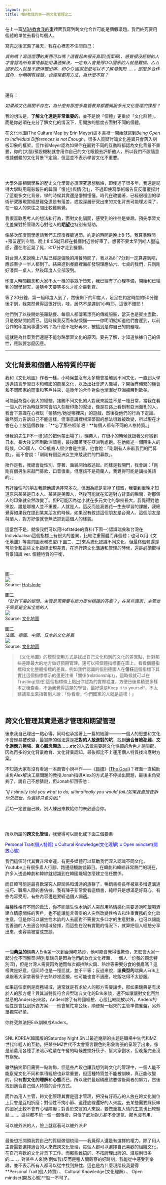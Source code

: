 ```yaml
---
layout: post
title: MBA教我的事——跨文化管理之二
---
```


在上一篇[MBA教會我的事](https://tzling.com/2023/01/01/mba-learnings-teamwork-and-no-assumptions/)裡面我寫到跨文化合作可能是個假議題，我們終究要用個體的單位去看待每個人。

寫完之後沉澱了幾天，我在心裡忍不住問自己：

*真的嗎？寫這麼**浮**的東西可以嗎？這看起來很天真耶(很菜耶)，感覺很沒經驗的人才會認為所有事情都能用溝通解決，一定有人會覺得○○國家的人就是難搞、△△國家的人就是不按牌理出牌、和◇◇國家怎麼可以不了解潛規則……，那麼多合作眉角，你明明有經驗，也經常都有方法，為什麼不寫？*

<br/>

還有：

*如果跨文化隔閡不存在，為什麼有那麼多高管教育都要開設多元文化管理的課程？*

我的想法是，**了解文化還是非常重要的**，並不是說「個體」更重於「文化群體」，而是你必須在充分了解文化的情況下，用開放的態度去面對不同的個體。

在[文化地圖](https://erinmeyer.com/books/the-culture-map/)(The Culture Map by Erin Meyer)這本書裡一開始就寫到*Being Open to Individual Differences is not Enough*，很多人質疑討論文化差異只會落入刻板印象的框架，但作者Meyer認為如果你在面對不同的互動時都認為文化背景不重要，你的(大腦)預設機制就會用你自己的文化眼鏡去評斷他人，所以我們不該隨意根據個體的文化背景下定論，但這並不表示學習文化不重要。

<br/>
<br/>

大學外語相關學系的歷史文化學習必須深究思想脈絡，即使過了很多年，我還是記得大學時用電影報告的韓國「恨(한)與情(정)」，不過即使寫學術報告反反覆覆探討了這麼多文化背景，學的時候其實還是懵懵懂懂。時代在改變著，已經很穩固的學術研究跟現實經歷難免還是有落差，或說深層研究出來的文化背景可能埋太深了，在一般人的來往之間比較難察覺。

我很喜歡思考人的想法和行為，面對文化隔閡，感受到的往往是樂趣。預先學習文化差異對於管理內心對他人的**期望**也特別有幫助。

像某次印度同學邀請我們去印度餐廳過節，約定的時間是晚上8:15。我算準時間+預留遲到空間，晚上8:05就已經在餐廳附近停好車了。想著不要太早到給人壓迫感，還在附近晃了晃，8:17分才走到餐廳。

對台灣人來說晚上八點已經是偏晚的用餐時間了，我以為8:17分到一定算遲到吧，應該至少一半人都到了。結果進到餐廳裡面卻發現理應佔六、七桌的我們，只剛剛好湊齊一桌人，然後印度人全部沒到。

印度人時間觀念和大家不太一樣的事眾所皆知，我已經有了心理準備，開始和已經到的同學聊天，邊猜今天要等多久才能全員到齊。


等了20分鐘，第一組印度人到了，然後剩下的印度人，足足在約定時間的50分鐘後才到，我突然覺得這很好玩，哇，居然不是遲到1小時耶，這很不錯耶！

他們到了以後開始張羅點餐、每個人都傳著漂亮的傳統服裝，當天也是賓主盡歡，只是晚點開始而已。這時候我反而有點懊惱———你明明就知道他們會遲到，以前合作的印度同事還少嗎？為什麼不吃好再來，被餓到是你自己的問題哩。


這就是為什麼我們還是不能忽略學習文化的原因，要先了解，才知道依據自己的個性，應該要怎麼因應。

---

## 文化背景和個體人格特質的平衡

我和《文化地圖》作者一樣，小時候並沒有太多機會接觸到不同文化，一直到大學透過語言學習日本和韓國的商業文化，以及出社會進入職場，才開始有頻繁的機會和不同國家的同事和客戶往來，這幾年的合作對象也漸漸從亞洲擴展到歐美。

可能因為從小到大的經驗，接觸不同文化的人對我來說並不是一種日常，當我在看一個人的行為時就常常會陷入刻板印象的泥淖，像是在路上看到有亞洲面孔的人，我會下意識在心裡玩「猜猜他/她從哪裡來」的遊戲，然後從他們的行為下定論。雖然努力告訴自己不能這樣，但潛意識裡根深蒂固的想法很難被改變，所以現在才會在心上放這個教條：「**忘了那些框架吧！**每個人都有不同的人格特質。」

但我的先生P不一樣(終於把他帶出場了)，瑞典人，在很小的時候就跟著父母搬到日本，長大後又回到歐洲讀書，最後跟著我在亞洲到處跑。在他敘述一個陌生人的時候，○○國人、○○族裔人很少會是主語，他會說：「剛剛有人來敲我們的門募款」，而不會說：「剛剛有個亞洲女生來敲我們的門募款」。

換作是我，我總會從性別、穿著、面貌開始敘述起。同樣是我開門，我會說：「剛剛有個男生來敲門募款，口音很重，但應該不是荷蘭人，我覺得可能是講拉美語的。」

有好幾個P的朋友我聽他講過非常多次，但因為總是拿掉了標籤，我要到很晚才知道原來某某是日本人、某某是美國人，然後可能就在知道對方背景的瞬間，對那個人的印象就全然改變了。但P可能因為從小就在多元文化的學校長大，我覺得對他來說，誰是哪裡人並不重要，人就是人。這反而是我要花一生去學習的課題，我總覺得如果我在提到某某朋友的時候，如果沒有敘述這個朋友是台灣人、這個朋友是荷蘭人，對方好像就會無法抓到這個人的樣貌。

這當然不是，就像我們可以用Hofstede的資料(下圖一)認識瑞典和台灣在Individualism這個指標上有很大的差異，比較注重團體而非個體；也可以用《文化地圖》等書的圖表和模型(下圖二、三)來系統化認識不同文化，但最終個體還是可能會和這些文化指標出現差異，在進行跨文化溝通和管理的時候，還是必須取得背景知識 ver. 個體特質的平衡，

<br/>

圖一<br/>
![](/assets/img/hofstede.PNG)<br/>
Source: [Hofstede](https://www.hofstede-insights.com/country-comparison/sweden,taiwan/)
<br/>

圖二<br/>
*「針對下屬的提問，主管是否需要有能力提供精確的答案？」在某些國家，主管並不需要是全知全能的人*<br/>
![](/assets/img/the_culture_map.jpg)<br/>
Source: [文化地圖](https://erinmeyer.com/books/the-culture-map/)
<br/>

圖二<br/>
*法國、德國、中國、日本的文化差異*<br/>
![](/assets/img/the_culture_map2.jpg)<br/>
Source: [文化地圖](https://erinmeyer.com/books/the-culture-map/)
<br/>

> 《文化地圖》的模型使用方式是找出自己文化和別的文化的差異點，針對那些差距最大的地方做好預期管理，還可以把個體指標畫在圖上，看看個體指標和文化整體指標的差異，例如我們認識的個別德國人在**信任**這個指標下其實比這個指標標示的還更注重「關係(relationship)」，這時候就可以在Trusting(信任)這個指標條上點出你認為的實際程度，方便日後累積更多樣本之後查看，不過我覺得這類的學習，最好還是Keep it to yourself，不太建議拿出來指著別人說：「你看看，你們國家的人就是這樣！」

<br/>

## 跨文化管理其實是選才管理和期望管理


後來我自己理出一點心得，同時也承接著上一篇的結論———一個人的思想和文化不會輕易被改變，最實際的做法還是**把對的人放進對的坑**，找到**適合冒險犯難、文化適應力極強、真心觀念開放……etc**的人去做需要跨文化協調的角色才是關鍵，因為再多的文化背景教育、文化背景認知，最後都比不上運用個人特質找出應對方案。


不知道大家有沒有看過一本商管小說神作——《[目標](https://www.books.com.tw/products/0010938955?sloc=main)》([The Goal](https://www.amazon.com/Goal-Process-Ongoing-Improvement-ebook/dp/B002LHRM2O))？裡面一直協助主角Alex解決工廠問題的教授Jonah指導Alex的方式是不停拋出問題，最後主角受夠了，說自己不想猜謎，但Jonah卻回答他：

*"If I simpily told you what to do, ultimatically you would fail.(如果我直接告訴你怎麼做，你最終只會失敗)"*


武功一定要自己練，別人練出來教給你的未必適合你。

<br/>
<br/>

所以所謂的**跨文化管理**，我覺得可以簡化成下面三個要素

<span style="color:blue">
Personal Trait(個人特質) x Cultural Knowledge(文化理解) x Open mindset(開放心態)
</span>

<br/>

我們這個時代其實非常幸運，有更多媒體可以幫助我們深入認識不同文化，Youtube上有很多素人行腳、路邊隨機訪談節目。在韓劇和韓綜非常熱門的現在，許多人透過韓劇和韓綜就認識到在韓國職場怎麼建立信任關係。

而日韓可能是最喜歡深究人際關係和溝通的族群了，暢銷書榜長年被眾多增進溝通技巧、職場人際的書佔據，我有陣子非常愛看這類書，純粹只是想滿足好奇心，有些內容受用，有些內容還是要經過個人調適。

每種性格有不同的做法，你不能讓生性木訥的人突然用熱情感化需要透過吃飯喝酒建立情感關係的客戶，也不能讓能言善辯的人突然改變性格去和注重實務的文化談生意，但是你可以讓生性木訥的人去面對不需要太多口才的生意對象，也可以讓能言善道的人去適合的場域發揮，而這些在沒有實戰的情況下，就算把個人經驗分享出來，也容易被當成空談。

<br/>

一個**典型的**瑞典人Erik第一次到台灣吃熱炒，他可能會覺得很驚奇，怎麼會大家一起分食不同盤菜(特別舉瑞典是因為他們的飲食文化裡面，一個人一份餐的觀念特別深)，但是台灣人需要因為他而每次都排除火鍋、熱炒等需要分食的餐廳嗎？這樣做是好意，但同時也是一種屈就，並不平等；反過來說，讓**典型的**瑞典人Erik上桌跟著大家拿著筷子去熱炒裡面攪，他可能也會不適應，吃飯吃得不太舒服。

如果這個案例是商務場域，通常就是有求於人的那方需要讓步，那如果瑞典是有求於人的那方呢？與其派特質符合典型瑞典文化的Erik來談，還不如讓讓對文化百無禁忌的Anders出來談，Anders除了有跨國經驗、心態比較開放以外，Anders的個性是會找到折衷方案——他會幫忙拿公筷，順便幫一起來的主管準備餐盤，另外單獨夾好菜。

你終究無法把Erik訓練成Anders。

<br/>
SNL KOREA(韓國版的Saturday Night SNL)最近幾期的主題是職場中生代和MZ世代年輕人的互動，把某些MZ世代不太會察言觀色的形象誇張的呈現了出來，像是前輩用各種手法暗示晚輩在午餐的時候要擺好筷子、幫大家倒水，但晚輩完全沒有察覺。

雖然搞笑節目需要一點誇飾，但這些片段也讓我想到跨文化的管理中，一個人能不能察覺文化不同和累積經驗也非常重要，但這種特質並不能被訓練，真正能改變的，只有**對文化的理解**和**心態**而已，所以我們最起碼應該要做後兩者的努力，然後找到適合自己個人特質的合作方式。

而作為用人主管，跨文化管理其實是選才管理，把沒有好奇心的人放在跨文化崗位上只會是互相折磨；對個性不拘小節、道德底線還好的人來說，去某些需要踩灰線的國家比較不會有心理障礙；對善於交友的人來說，要做重視人情的生意也比較輕鬆……。這些都不能一個一個傳授，只傳了武功對方卻不會運氣，那也沒有用。


可以被外派的人，臉上就寫著可以被外派:P

---

最後想把開頭我對自己的質疑做個梳理——我覺得人還是有選擇的權力，除了用人主管需要選擇適合的人來做跨文化管理，每個人都可以選擇自己喜歡的組織文化，在自己喜歡的文化背景下工作。而那些難搞的、不按牌理出牌的、潛規則很多的……，對某些人來說(例如我)反而是種人間觀察的好時刻，我能從中感受到樂趣，並不表示所有人都可以從中找到熱忱，這也是為什麼現階段我覺得**Personal Trait(個人特質) 、 Cultural Knowledge(文化理解) 、 Open mindset(開放心態)**缺一不可了。




<br/>




